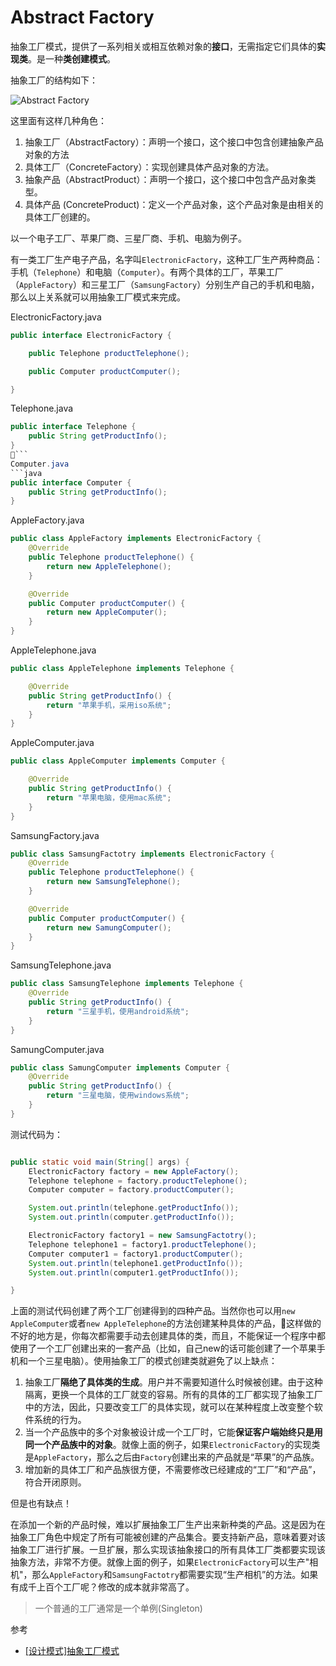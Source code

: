 # Abstract Factory

抽象工厂模式，提供了一系列相关或相互依赖对象的**接口**，无需指定它们具体的**实现类**。是一种**类创建模式**。

抽象工厂的结构如下：

![Abstract Factory](http://ovn0i3kdg.bkt.clouddn.com/Abstract%20Factory.png)

这里面有这样几种角色：
1. 抽象工厂（AbstractFactory）：声明一个接口，这个接口中包含创建抽象产品对象的方法
2. 具体工厂（ConcreteFactory）：实现创建具体产品对象的方法。
3. 抽象产品（AbstractProduct）：声明一个接口，这个接口中包含产品对象类型。
4. 具体产品 (ConcreteProduct)：定义一个产品对象，这个产品对象是由相关的具体工厂创建的。


以一个电子工厂、苹果厂商、三星厂商、手机、电脑为例子。

有一类工厂生产电子产品，名字叫`ElectronicFactory`，这种工厂生产两种商品：手机（`Telephone`）和电脑（`Computer`）。有两个具体的工厂，苹果工厂（`AppleFactory`）和三星工厂（`SamsungFactory`）分别生产自己的手机和电脑，那么以上关系就可以用抽象工厂模式来完成。

ElectronicFactory.java
```java
public interface ElectronicFactory {

    public Telephone productTelephone();

    public Computer productComputer();

}
```
Telephone.java

```java
public interface Telephone {
    public String getProductInfo();
}
```
Computer.java
```java
public interface Computer {
    public String getProductInfo();
}
```

AppleFactory.java
```java
public class AppleFactory implements ElectronicFactory {
    @Override
    public Telephone productTelephone() {
        return new AppleTelephone();
    }

    @Override
    public Computer productComputer() {
        return new AppleComputer();
    }
}
```

AppleTelephone.java
```java
public class AppleTelephone implements Telephone {

    @Override
    public String getProductInfo() {
        return "苹果手机，采用iso系统";
    }
}
```

AppleComputer.java
```java
public class AppleComputer implements Computer {

    @Override
    public String getProductInfo() {
        return "苹果电脑，使用mac系统";
    }
}
```

SamsungFactory.java
```java
public class SamsungFactotry implements ElectronicFactory {
    @Override
    public Telephone productTelephone() {
        return new SamsungTelephone();
    }

    @Override
    public Computer productComputer() {
        return new SamungComputer();
    }
}
```

SamsungTelephone.java
```java
public class SamsungTelephone implements Telephone {
    @Override
    public String getProductInfo() {
        return "三星手机，使用android系统";
    }
}
```
SamungComputer.java
```java
public class SamungComputer implements Computer {
    @Override
    public String getProductInfo() {
        return "三星电脑，使用windows系统";
    }
}
```

测试代码为：
```java

public static void main(String[] args) {
    ElectronicFactory factory = new AppleFactory();
    Telephone telephone = factory.productTelephone();
    Computer computer = factory.productComputer();

    System.out.println(telephone.getProductInfo());
    System.out.println(computer.getProductInfo());

    ElectronicFactory factory1 = new SamsungFactotry();
    Telephone telephone1 = factory1.productTelephone();
    Computer computer1 = factory1.productComputer();
    System.out.println(telephone1.getProductInfo());
    System.out.println(computer1.getProductInfo());

}
```
上面的测试代码创建了两个工厂创建得到的四种产品。当然你也可以用`new AppleComputer`或者`new AppleTelephone`的方法创建某种具体的产品，这样做的不好的地方是，你每次都需要手动去创建具体的类，而且，不能保证一个程序中都使用了一个工厂创建出来的一套产品（比如，自己new的话可能创建了一个苹果手机和一个三星电脑）。使用抽象工厂的模式创建类就避免了以上缺点：
1. 抽象工厂**隔绝了具体类的生成**。用户并不需要知道什么时候被创建。由于这种隔离，更换一个具体的工厂就变的容易。所有的具体的工厂都实现了抽象工厂中的方法，因此，只要改变工厂的具体实现，就可以在某种程度上改变整个软件系统的行为。
2. 当一个产品族中的多个对象被设计成一个工厂时，它能**保证客户端始终只是用同一个产品族中的对象**。就像上面的例子，如果`ElectronicFactory`的实现类是`AppleFactory`，那么之后由`Factory`创建出来的产品就是“苹果”的产品族。
3. 增加新的具体工厂和产品族很方便，不需要修改已经建成的“工厂”和“产品”，符合开闭原则。

但是也有缺点！

在添加一个新的产品时候，难以扩展抽象工厂生产出来新种类的产品。这是因为在抽象工厂角色中规定了所有可能被创建的产品集合。要支持新产品，意味着要对该抽象工厂进行扩展。一旦扩展，那么实现该抽象接口的所有具体工厂类都要实现该抽象方法，非常不方便。就像上面的例子，如果`ElectronicFactory`可以生产"相机"，那么`AppleFactory`和`SamsungFactotry`都需要实现“生产相机”的方法。如果有成千上百个工厂呢？修改的成本就非常高了。



> 一个普通的工厂通常是一个单例(Singleton)


参考
* [[设计模式]抽象工厂模式](http://www.cnblogs.com/jingmoxukong/p/4211446.html)
